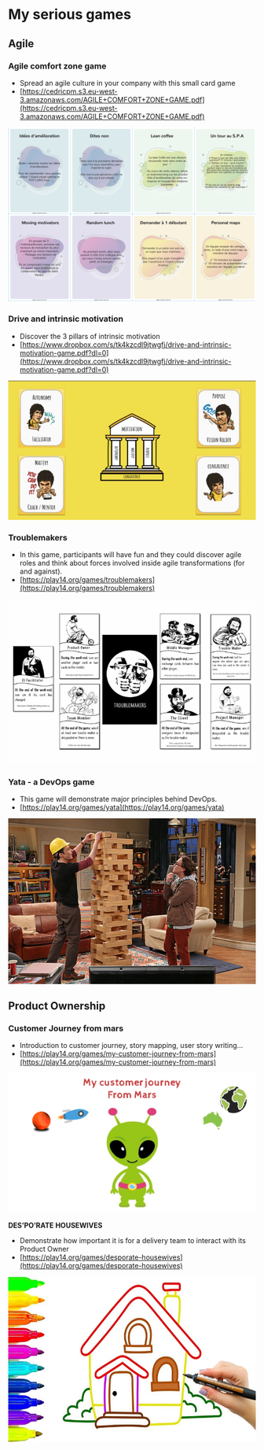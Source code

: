 # My serious games

## Agile

### Agile comfort zone game

* Spread an agile culture in your company with this small card game
* [https://cedricpm.s3.eu-west-3.amazonaws.com/AGILE+COMFORT+ZONE+GAME.pdf](https://cedricpm.s3.eu-west-3.amazonaws.com/AGILE+COMFORT+ZONE+GAME.pdf)

![](../.gitbook/assets/image%20%28357%29.png)

### Drive and intrinsic motivation

* Discover the 3 pillars of intrinsic motivation
* [https://www.dropbox.com/s/tk4kzcdl9jtwgfj/drive-and-intrinsic-motivation-game.pdf?dl=0](https://www.dropbox.com/s/tk4kzcdl9jtwgfj/drive-and-intrinsic-motivation-game.pdf?dl=0)

![](../.gitbook/assets/image%20%28379%29.png)

### Troublemakers

* In this game, participants will have fun and they could discover agile roles and think about forces involved inside agile transformations \(for and against\).
* [https://play14.org/games/troublemakers](https://play14.org/games/troublemakers)

![](../.gitbook/assets/image%20%28366%29.png)

### Yata - a DevOps game

* This game will demonstrate major principles behind DevOps.
* [https://play14.org/games/yata](https://play14.org/games/yata)

![](../.gitbook/assets/image%20%28383%29.png)

## Product Ownership

### **Customer Journey from mars** 

* Introduction to customer journey, story mapping, user story writing...
* [https://play14.org/games/my-customer-journey-from-mars](https://play14.org/games/my-customer-journey-from-mars)

![](../.gitbook/assets/image%20%28359%29.png)

**DES’PO’RATE HOUSEWIVES**

* Demonstrate how important it is for a delivery team to interact with its Product Owner
* [https://play14.org/games/desporate-housewives](https://play14.org/games/desporate-housewives)

![](../.gitbook/assets/image%20%28382%29.png)



